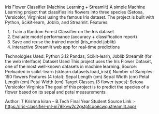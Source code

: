 Iris Flower Classifier (Machine Learning + Streamlit) A simple Machine Learning project that classifies iris flowers into three species (Setosa, Versicolor, Virginica) using the famous Iris dataset. The project is built with Python, Scikit-learn, Joblib, and Streamlit. Features:

1) Train a Random Forest Classifier on the Iris dataset
2) Evaluate model performance (accuracy + classification report)
3) Save and reuse the trained model (iris_model.joblib)
4) Interactive Streamlit web app for real-time predictions

Technologies Used: Python 3.12 Pandas, Scikit-learn, Joblib Streamlit (for the web interface) Dataset Used This project uses the Iris Flower Dataset, one of the most well-known datasets in machine learning. Source: Preloaded in scikit-learn (sklearn.datasets.load_iris()) Number of Samples: 150 flowers Features (4 total): Sepal Length (cm) Sepal Width (cm) Petal Length (cm) Petal Width (cm) Target Classes (3 flower types): Setosa Versicolor Virginica The goal of this project is to predict the species of a flower based on its sepal and petal measurements.

Author: T Krishna kiran – B.Tech Final Year Student
Source Link :- https://iris-classifier-ml-m79ikvw2c2gstpfcooecwq.streamlit.app/



